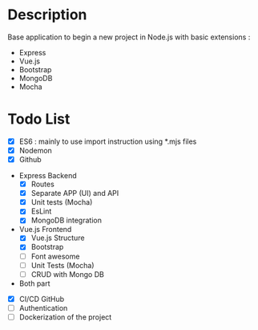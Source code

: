 # Description

Base application to begin a new project in Node.js with basic extensions :
* Express
* Vue.js
* Bootstrap
* MongoDB
* Mocha

# Todo List

* [X] ES6 : mainly to use import instruction using *.mjs files
* [X] Nodemon
* [X] Github
* Express Backend
  * [X] Routes
  * [X] Separate APP (UI) and API
  * [X] Unit tests (Mocha)
  * [X] EsLint
  * [X] MongoDB integration
* Vue.js Frontend
  * [X] Vue.js Structure
  * [X] Bootstrap
  * [ ] Font awesome
  * [ ] Unit Tests (Mocha)
  * [ ] CRUD with Mongo DB
* Both part
* [X] CI/CD GitHub
* [ ] Authentication
* [ ] Dockerization of the project
